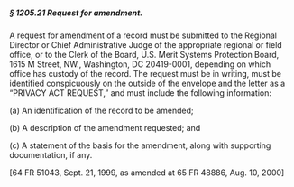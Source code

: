 ##### § 1205.21 Request for amendment. #####

A request for amendment of a record must be submitted to the Regional Director or Chief Administrative Judge of the appropriate regional or field office, or to the Clerk of the Board, U.S. Merit Systems Protection Board, 1615 M Street, NW., Washington, DC 20419-0001, depending on which office has custody of the record. The request must be in writing, must be identified conspicuously on the outside of the envelope and the letter as a “PRIVACY ACT REQUEST,” and must include the following information:

(a) An identification of the record to be amended;

(b) A description of the amendment requested; and

(c) A statement of the basis for the amendment, along with supporting documentation, if any.

[64 FR 51043, Sept. 21, 1999, as amended at 65 FR 48886, Aug. 10, 2000]